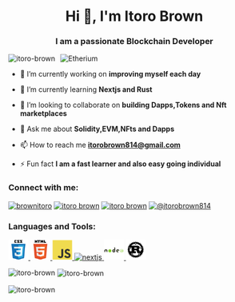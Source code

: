 
<h1 align="center">Hi 👋, I'm Itoro Brown</h1>
<h3 align="center">I am a passionate Blockchain Developer</h3>
<img align="right" alt= "Etherium" width="400" src="https://images.unsplash.com/photo-1639152201720-5e536d254d81?ixlib=rb-1.2.1&ixid=MnwxMjA3fDB8MHxzZWFyY2h8Nnx8ZXRoZXJldW18ZW58MHx8MHx8&auto=format&fit=crop&w=500&q=60"

<p align="left"> <img src="https://komarev.com/ghpvc/?username=itoro-brown&label=Profile%20views&color=0e75b6&style=flat" alt="itoro-brown" /> </p>

- 🔭 I’m currently working on **improving myself each day**

- 🌱 I’m currently learning **Nextjs and Rust**

- 👯 I’m looking to collaborate on **building Dapps,Tokens and Nft marketplaces**

- 💬 Ask me about **Solidity,EVM,NFts and Dapps**

- 📫 How to reach me **itorobrown814@gmail.com**

- ⚡ Fun fact **I am a fast learner and also easy going individual**

<h3 align="left">Connect with me:</h3>
<p align="left">
<a href="https://twitter.com/brownitoro" target="blank"><img align="center" src="https://raw.githubusercontent.com/rahuldkjain/github-profile-readme-generator/master/src/images/icons/Social/twitter.svg" alt="brownitoro" height="30" width="40" /></a>
<a href="https://linkedin.com/in/itoro brown" target="blank"><img align="center" src="https://raw.githubusercontent.com/rahuldkjain/github-profile-readme-generator/master/src/images/icons/Social/linked-in-alt.svg" alt="itoro brown" height="30" width="40" /></a>
<a href="https://fb.com/itoro brown" target="blank"><img align="center" src="https://raw.githubusercontent.com/rahuldkjain/github-profile-readme-generator/master/src/images/icons/Social/facebook.svg" alt="itoro brown" height="30" width="40" /></a>
<a href="https://medium.com/@itorobrown814" target="blank"><img align="center" src="https://raw.githubusercontent.com/rahuldkjain/github-profile-readme-generator/master/src/images/icons/Social/medium.svg" alt="@itorobrown814" height="30" width="40" /></a>
</p>

<h3 align="left">Languages and Tools:</h3>
<p align="left"> <a href="https://www.w3schools.com/css/" target="_blank" rel="noreferrer"> <img src="https://raw.githubusercontent.com/devicons/devicon/master/icons/css3/css3-original-wordmark.svg" alt="css3" width="40" height="40"/> </a> <a href="https://www.w3.org/html/" target="_blank" rel="noreferrer"> <img src="https://raw.githubusercontent.com/devicons/devicon/master/icons/html5/html5-original-wordmark.svg" alt="html5" width="40" height="40"/> </a> <a href="https://developer.mozilla.org/en-US/docs/Web/JavaScript" target="_blank" rel="noreferrer"> <img src="https://raw.githubusercontent.com/devicons/devicon/master/icons/javascript/javascript-original.svg" alt="javascript" width="40" height="40"/> </a> <a href="https://nextjs.org/" target="_blank" rel="noreferrer"> <img src="https://cdn.worldvectorlogo.com/logos/nextjs-2.svg" alt="nextjs" width="40" height="40"/> </a> <a href="https://nodejs.org" target="_blank" rel="noreferrer"> <img src="https://raw.githubusercontent.com/devicons/devicon/master/icons/nodejs/nodejs-original-wordmark.svg" alt="nodejs" width="40" height="40"/> </a> <a href="https://www.rust-lang.org" target="_blank" rel="noreferrer"> <img src="https://raw.githubusercontent.com/devicons/devicon/master/icons/rust/rust-plain.svg" alt="rust" width="40" height="40"/> </a> </p>

<p><img align="left" src="https://github-readme-stats.vercel.app/api/top-langs?username=itoro-brown&show_icons=true&locale=en&layout=compact" alt="itoro-brown" /></p>

<p>&nbsp;<img align="center" src="https://github-readme-stats.vercel.app/api?username=itoro-brown&show_icons=true&locale=en" alt="itoro-brown" /></p>

<p><img align="center" src="https://github-readme-streak-stats.herokuapp.com/?user=itoro-brown&" alt="itoro-brown" /></p>

